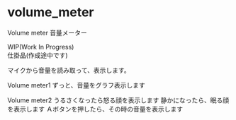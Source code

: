 # volume_meter

Volume meter
音量メーター  

WIP(Work In Progress)  
仕掛品(作成途中です)


マイクから音量を読み取って、表示します。


Volume meter1
  ずっと、音量をグラフ表示します

Volume meter2
  うるさくなったら怒る顔を表示します
  静かになったら、眠る顔を表示します
  Ａボタンを押したら、その時の音量を表示します
